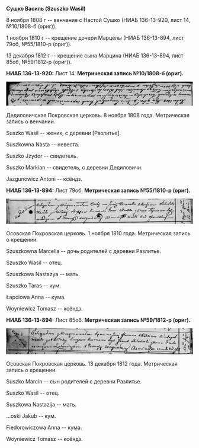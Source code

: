 **Сушко Василь (Szuszko Wasil)**

8 ноября 1808 г -- венчание с Настой Сушко (НИАБ 136-13-920, лист 14,
№10/1808-б (ориг)).

1 ноября 1810 г -- крещение дочери Марцелы (НИАБ 136-13-894, лист 79об,
№55/1810-р (ориг)).

13 декабря 1812 г -- крещение сына Марцина (НИАБ 136-13-894, лист 85об,
№59/1812-р (ориг)).

**НИАБ 136-13-920:** Лист 14. **Метрическая запись №10/1808-б (ориг).**

![](./media/2787612d634560c92443bda12e495bbad53ded1d.png)

Дедиловичская Покровская церковь. 8 ноября 1808 года. Метрическая запись
о венчании.

Suszko Wasil -- жених, с деревни \[Разлитье\].

Suszkowna Nasta -- невеста.

Suszko Jzydor -- свидетель.

Suszko Markian -- свидетель, с деревни Дедиловичи.

Jazgunowicz Antoni -- ксёндз.

**НИАБ 136-13-894:** Лист 79об. **Метрическая запись №55/1810-р
(ориг).**

![](./media/6a9faf84d0852574c50a3cc38496cbd58d071d5e.png)

Осовская Покровская церковь. 1 ноября 1810 года. Метрическая запись о
крещении.

Szuszkowna Marcella -- дочь родителей с деревни Разлитье.

Szuszko Wasil -- отец.

Szuszkowa Nastazya -- мать.

Szuszko Taras -- кум.

Łapciowa Anna -- кума.

Woyniewicz Tomasz -- ксёндз.

**НИАБ 136-13-894:** Лист 85об. **Метрическая запись №59/1812-р
(ориг).**

![](./media/3cf1a2d4cc1d54dd2df2f877de8af8c2634e4d0d.png)

Осовская Покровская церковь. 13 декабря 1812 года. Метрическая запись о
крещении.

Suszko Marcin -- сын родителей с деревни Разлитье.

Suszko Wasil -- отец.

Suszkowa Nastazija -- мать.

\...oski Jakub -- кум.

Fiedorowiczowa Anna -- кума.

Woyniewicz Tomasz -- ксёндз.
